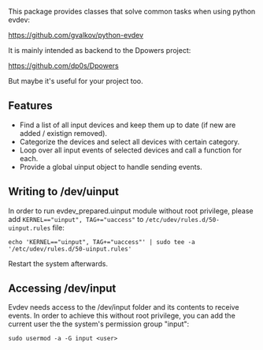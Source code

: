 This package provides classes that solve common tasks when using python evdev:

https://github.com/gvalkov/python-evdev

It is mainly intended as backend to the Dpowers project:

https://github.com/dp0s/Dpowers

But maybe it's useful for your project too.

Features
-

- Find a list of all input devices and keep them up to date (if new are 
  added / existign removed).
- Categorize the devices and select all devices with certain category.
- Loop over all input events of selected devices and call a function for each.
- Provide a global uinput object to handle sending events.





Writing to /dev/uinput
-

In order to run evdev_prepared.uinput module without root privilege, please add
`KERNEL=="uinput", TAG+="uaccess"` to `/etc/udev/rules.d/50-uinput.rules` 
file:
```
echo 'KERNEL=="uinput", TAG+="uaccess"' | sudo tee -a '/etc/udev/rules.d/50-uinput.rules'
```
Restart the system afterwards.


Accessing /dev/input
-
Evdev needs access to the /dev/input folder and its contents to receive 
events. In order to achieve this without root privilege, you can add the 
current user the the system's permission group "input":

`sudo usermod -a -G input <user>`